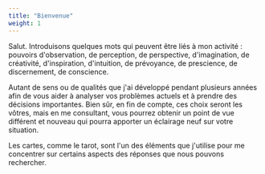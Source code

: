 ```yaml
---
title: "Bienvenue"
weight: 1
---
```


Salut. Introduisons quelques mots qui peuvent être liés à mon activité : pouvoirs d'observation, de perception, de perspective, d'imagination, de créativité, d'inspiration, d'intuition, de prévoyance, de prescience, de discernement, de conscience.

Autant de sens ou de qualités que j'ai développé pendant plusieurs années afin de vous aider à analyser vos problèmes actuels et à prendre des décisions importantes. Bien sûr, en fin de compte, ces choix seront les vôtres, mais en me consultant, vous pourrez obtenir un point de vue différent et nouveau qui pourra apporter un éclairage neuf sur votre situation.

Les cartes, comme le tarot, sont l'un des éléments que j'utilise pour me concentrer sur certains aspects des réponses que nous pouvons rechercher. 
